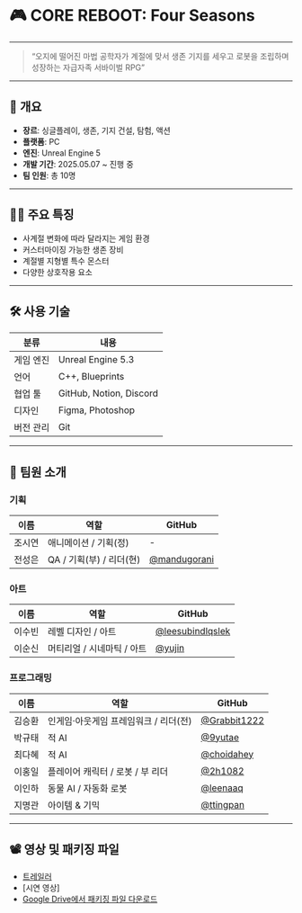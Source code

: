 # 🎮 CORE REBOOT: Four Seasons
---
> “오지에 떨어진 마법 공학자가 계절에 맞서 생존 기지를 세우고 로봇을 조립하며 성장하는 자급자족 서바이벌 RPG”
---
## 📌 개요

- **장르**: 싱글플레이, 생존, 기지 건설, 탐험, 액션
- **플랫폼**: PC
- **엔진**: Unreal Engine 5
- **개발 기간**: 2025.05.07 ~ 진행 중
- **팀 인원**: 총 10명
  
---
## 🧑‍💻 주요 특징

- 사계절 변화에 따라 달라지는 게임 환경​
- 커스터마이징 가능한 생존 장비​
- 계절별 지형별 특수 몬스터​
- 다양한 상호작용 요소
---

## 🛠️ 사용 기술

| 분류       | 내용                        |
|------------|-----------------------------|
| 게임 엔진   | Unreal Engine 5.3           |
| 언어       | C++, Blueprints             |
| 협업 툴    | GitHub, Notion, Discord     |
| 디자인     | Figma, Photoshop            |
| 버전 관리  | Git                         |
---

## 👥 팀원 소개

### 기획

| 이름     | 역할                              | GitHub |
|----------|-----------------------------------|--------|
| 조시연   | 애니메이션 / 기획(정)             | - |
| 전성은   | QA / 기획(부) / 리더(현)  | [@mandugorani](https://github.com/mandugorani) |

### 아트

| 이름     | 역할                   | GitHub |
|----------|------------------------|--------|
| 이수빈   | 레벨 디자인 / 아트      | [@leesubindlqslek](https://github.com/leesubindlqslek) |
| 이순신   | 머티리얼 / 시네마틱 / 아트 | [@yujin](https://github.com/yujin) |

### 프로그래밍

| 이름     | 역할                                         | GitHub |
|----------|----------------------------------------------|--------|
| 김승환   | 인게임·아웃게임 프레임워크 / 리더(전) | [@Grabbit1222](https://github.com/Grabbit1222) |
| 박규태   | 적 AI                                        | [@9yutae](https://github.com/9yutae) |
| 최다혜   | 적 AI                                        | [@choidahey](https://github.com/choidahey) |
| 이홍일   | 플레이어 캐릭터 / 로봇  / 부 리더             | [@2h1082](https://github.com/2h1082) |
| 이인하   | 동물 AI / 자동화 로봇                        | [@leenaaq](https://github.com/leenaaq) |
| 지명관   | 아이템 & 기믹                                | [@ttingpan](https://github.com/ttingpan) |


---

## 📽️ 영상 및 패키징 파일

- [트레일러](https://www.youtube.com/watch?v=YBkUOtBk9Gc)
- [시연 영상]
- [Google Drive에서 패키징 파일 다운로드](https://drive.google.com/file/d/1RSTlAKaQvj6pgG-_psZJq0-ThFH1vtaN/view?usp=sharing)


